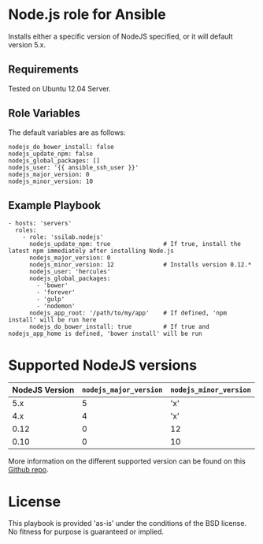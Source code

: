 # Node.js role for Ansible

Installs either a specific version of NodeJS specified, or it will default version 5.x.

## Requirements

Tested on Ubuntu 12.04 Server.

## Role Variables

The default variables are as follows:

    nodejs_do_bower_install: false
    nodejs_update_npm: false
    nodejs_global_packages: []
    nodejs_user: '{{ ansible_ssh_user }}'
    nodejs_major_version: 0
    nodejs_minor_version: 10

## Example Playbook

    - hosts: 'servers'
      roles:
        - role: 'ssilab.nodejs'
          nodejs_update_npm: true               # If true, install the latest npm immediately after installing Node.js
          nodejs_major_version: 0
          nodejs_minor_version: 12              # Installs version 0.12.*
          nodejs_user: 'hercules'
          nodejs_global_packages:
          	- 'bower'
          	- 'forever'
          	- 'gulp'
          	- 'nodemon'
          nodejs_app_root: '/path/to/my/app'    # If defined, 'npm install' will be run here
          nodejs_do_bower_install: true         # If true and nodejs_app_home is defined, 'bower install' will be run

# Supported NodeJS versions

| NodeJS Version | `nodejs_major_version` | `nodejs_minor_version` |
| -------------- | ---------------------- | ---------------------- |
| 5.x            | 5                      | 'x'                    |
| 4.x            | 4                      | 'x'                    |
| 0.12           | 0                      | 12                     |
| 0.10           | 0                      | 10                     |

More information on the different supported version can be found on this [Github repo](https://github.com/nodesource/distributions).

# License

This playbook is provided 'as-is' under the conditions of the BSD license. No fitness for purpose is guaranteed or implied.
